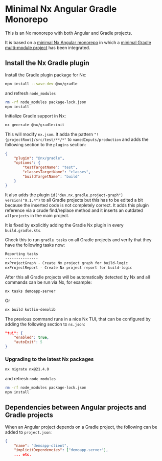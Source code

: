 # Minimal Nx Angular Gradle Monorepo

This is an Nx monorepo with both Angular and Gradle projects.

It is based on a [minimal Nx Angular monorepo](https://github.com/pvdhoef/minimal-nx-angular-monorepo)
in which a [minimal Gradle multi-module project](https://github.com/pvdhoef/minimal-gradle-multi-module-project)
has been integrated.

## Install the Nx Gradle plugin

Install the Gradle plugin package for Nx:
```sh
npm install --save-dev @nx/gradle
```

and refresh `node_modules`
```sh
rm -rf node_modules package-lock.json
npm install
```

Initialize Gradle support in Nx:
```sh
nx generate @nx/gradle:init
```

This will modify `nx.json`. It adda the pattern `"!{projectRoot}/src/test/**/*"` to `namedInputs/production`
and adds the following section to the `plugins` section:
```json
{
    "plugin": "@nx/gradle",
    "options": {
        "testTargetName": "test",
        "classesTargetName": "classes",
        "buildTargetName": "build"
    }
}
```

It also adds the plugin `id("dev.nx.gradle.project-graph") version("0.1.4")` to all Gradle projects but this has to
be edited a bit because the inserted code is not completely correct. It adds this plugin reference via a crude
find/replace method and it inserts an outdated `allprojects` in the main project.

It is fixed by explicitly adding the Gradle Nx plugin in every `build.gradle.kts`.

Check this to run `gradle tasks` on all Gradle projects and verify that they have the following tasks now:
```sh
Reporting tasks
---------------
nxProjectGraph - Create Nx project graph for build-logic
nxProjectReport - Create Nx project report for build-logic
```

After this all Gradle projects will be automatically detected by Nx and all commands can be run via Nx, for example:
```sh
nx tasks demoapp-server
```
Or

```sh
nx build kotlin-demolib
```

The previous command runs in a nice Nx TUI, that can be configured by adding the following section to `ns.json`:
```json
"tui": {
    "enabled": true,
    "autoExit": 5
}
```

### Upgrading to the latest Nx packages

```sh
nx migrate nx@21.4.0
```
and refresh `node_modules`

```sh
rm -rf node_modules package-lock.json
npm install
```

## Dependencies between Angular projects and Gradle projects

When an Angular project depends on a Gradle project, the following can be added to `project.json`:
```json
{
    "name": "demoapp-client",
    "implicitDependencies": ["demoapp-server"],
    ... etc.
```
